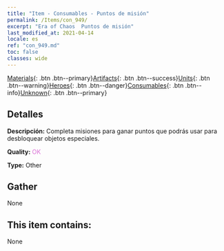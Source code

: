 ```yaml
---
title: "Item - Consumables - Puntos de misión"
permalink: /Items/con_949/
excerpt: "Era of Chaos  Puntos de misión"
last_modified_at: 2021-04-14
locale: es
ref: "con_949.md"
toc: false
classes: wide
---
```

 [Materials](/es/Items/){: .btn .btn--primary}[Artifacts](/es/Items/Artifacts/){: .btn .btn--success}[Units](/es/Items/Units/){: .btn .btn--warning}[Heroes](/es/Items/Heroes/){: .btn .btn--danger}[Consumables](/es/Items/Consumables/){: .btn .btn--info}[Unknown](/es/Items/Unknown/){: .btn .btn--primary}

## Detalles
 **Descripción:** Completa misiones para ganar puntos que podrás usar para desbloquear objetos especiales.

 **Quality:** <span style="color: #DA70D6">OK</span>

 **Type:** Other

## Gather

  None

## This item contains:

  None


